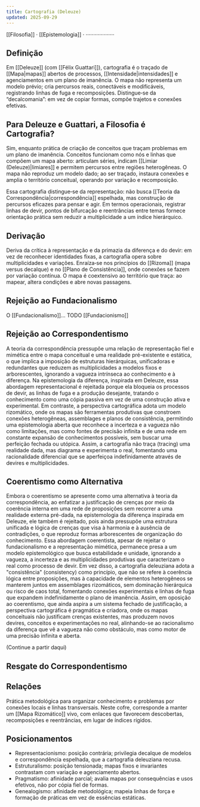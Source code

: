 ```yaml
---
title: Cartografia (Deleuze)
updated: 2025-09-29
---
```

[[Filosofia]] · [[Epistemologia]] ·
···················
## Definição

Em [[Deleuze]] (com [[Félix Guattari]]), cartografia é o traçado de [[Mapa|mapas]] abertos de processos, [[Intensidade|intensidades]] e agenciamentos em um plano de imanência. O mapa não representa um modelo prévio; cria percursos reais, conectáveis e modificáveis, registrando linhas de fuga e recomposições. Distingue‑se da “decalcomania”: em vez de copiar formas, compõe trajetos e conexões efetivas.

## Para Deleuze e Guattari, a Filosofia é Cartografia?

Sim, enquanto prática de criação de conceitos que traçam problemas em um plano de imanência. Conceitos funcionam como nós e linhas que compõem um mapa aberto: articulam séries, indicam [[Limiar (Deleuze)|limiares]] e permitem percursos entre regiões heterogêneas. O mapa não reproduz um modelo dado; ao ser traçado, instaura conexões e amplia o território conceitual, operando por variação e recomposição.

Essa cartografia distingue‑se da representação: não busca [[Teoria da Correspondência|correspondência]] espelhada, mas construção de percursos eficazes para pensar e agir. Em termos operacionais, registrar linhas de devir, pontos de bifurcação e reentrâncias entre temas fornece orientação prática sem reduzir a multiplicidade a um índice hierárquico.

## Derivação

Deriva da crítica à representação e da primazia da diferença e do devir: em vez de reconhecer identidades fixas, a cartografia opera sobre multiplicidades e variações. Enraíza‑se nos princípios do [[Rizoma]] (mapa versus decalque) e no [[Plano de Consistência]], onde conexões se fazem por variação contínua. O mapa é coextensivo ao território que traça: ao mapear, altera condições e abre novas passagens.

## Rejeição ao Fundacionalismo

O [[Fundacionalismo]]... TODO [[Fundacionismo]]

## Rejeição ao Correspondentismo

A teoria da correspondência pressupõe uma relação de representação fiel e mimética entre o mapa conceitual e uma realidade pré-existente e estática, o que implica a imposição de estruturas hierárquicas, unificadoras e redundantes que reduzem as multiplicidades a modelos fixos e arborescentes, ignorando a vagueza intrínseca ao conhecimento e à diferença. Na epistemologia da diferença, inspirada em Deleuze, essa abordagem representacional é rejeitada porque ela bloqueia os processos de devir, as linhas de fuga e a produção desejante, tratando o conhecimento como uma cópia passiva em vez de uma construção ativa e experimental. Em contraste, a perspectiva cartográfica adota um modelo rizomático, onde os mapas são ferramentas produtivas que constroem conexões heterogêneas, assemblages e planos de consistência, permitindo uma epistemologia aberta que reconhece a incerteza e a vagueza não como limitações, mas como fontes de precisão infinita e de uma rede em constante expansão de conhecimentos possíveis, sem buscar uma perfeição fechada ou utópica. Assim, a cartografia não traça (tracing) uma realidade dada, mas diagrama e experimenta o real, fomentando uma racionalidade diferencial que se aperfeiçoa indefinidamente através de devires e multiplicidades.

## Coerentismo como Alternativa

Embora o coerentismo se apresente como uma alternativa à teoria da correspondência, ao enfatizar a justificação de crenças por meio da coerência interna em uma rede de proposições sem recorrer a uma realidade externa pré-dada, na epistemologia da diferença inspirada em Deleuze, ele também é rejeitado, pois ainda pressupõe uma estrutura unificada e lógica de crenças que visa à harmonia e à ausência de contradições, o que reproduz formas arborescentes de organização do conhecimento. Essa abordagem coerentista, apesar de rejeitar o fundacionalismo e a representação mimética, permanece presa a um modelo epistemológico que busca estabilidade e unidade, ignorando a vagueza, a incerteza e as multiplicidades produtivas que caracterizam o real como processo de devir. Em vez disso, a cartografia deleuziana adota a "consistência" (consistency) como princípio, que não se refere à coerência lógica entre proposições, mas à capacidade de elementos heterogêneos se manterem juntos em assemblages rizomáticos, sem dominação hierárquica ou risco de caos total, fomentando conexões experimentais e linhas de fuga que expandem indefinidamente o plano de imanência. Assim, em oposição ao coerentismo, que ainda aspira a um sistema fechado de justificação, a perspectiva cartográfica é pragmática e criadora, onde os mapas conceituais não justificam crenças existentes, mas produzem novos devires, conceitos e experimentações no real, alinhando-se ao racionalismo da diferença que vê a vagueza não como obstáculo, mas como motor de uma precisão infinita e aberta.

(Continue a partir daqui)

## Resgate do Correspondentismo

## Relações

Prática metodológica para organizar conhecimento e problemas por conexões locais e linhas transversais. Neste cofre, corresponde a manter um [[Mapa Rizomático]] vivo, com enlaces que favorecem descobertas, recomposições e reentrâncias, em lugar de índices rígidos.

## Posicionamentos

- Representacionismo: posição contrária; privilegia decalque de modelos e correspondência espelhada, que a cartografia deleuziana recusa.
- Estruturalismo: posição tensionada; mapas fixos e invariantes contrastam com variação e agenciamento abertos.
- Pragmatismo: afinidade parcial; avalia mapas por consequências e usos efetivos, não por cópia fiel de formas.
- Genealogismo: afinidade metodológica; mapeia linhas de força e formação de práticas em vez de essências estáticas.
